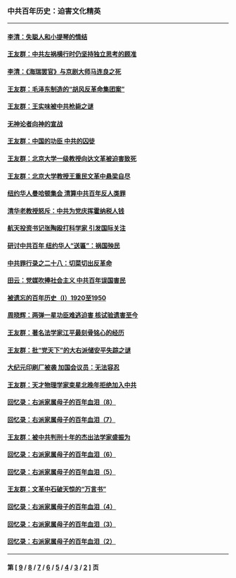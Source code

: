 ### 中共百年历史：迫害文化精英
---
#### [李清：失聪人和小提琴的情结](../../pages/nf1176111/n13459280.md?01180430) 
#### [王友群：中共左祸横行时仍坚持独立思考的顾准](../../pages/nf1176111/n13444722.md?01180430) 
#### [李清：《海瑞罢官》与京剧大师马连良之死](../../pages/nf1176111/n13412316.md?01180430) 
#### [王友群：毛泽东制造的“胡风反革命集团案”](../../pages/nf1176111/n13324909.md?01180430) 
#### [王友群：王实味被中共枪毙之谜](../../pages/nf1176111/n13307502.md?01180430) 
#### [无神论者向神的宣战](../../pages/nf1176111/n13281535.md?01180430) 
#### [王友群：中国的功臣 中共的囚徒](../../pages/nf1176111/n13291790.md?01180430) 
#### [王友群：北京大学一级教授向达文革被迫害致死](../../pages/nf1176111/n13150966.md?01180430) 
#### [王友群：北京大学教授王重民文革中悬梁自尽](../../pages/nf1176111/n13084645.md?01180430) 
#### [纽约华人曼哈顿集会 清算中共百年反人类罪](../../pages/nf1176111/n13084157.md?01180430) 
#### [清华老教授怒斥：中共为党庆挥霍纳税人钱](../../pages/nf1176111/n13071430.md?01180430) 
#### [航天投资书记张陶殴打科学家 引发国际关注](../../pages/nf1176111/n13069132.md?01180430) 
#### [研讨中共百年 纽约华人“送匾”：祸国殃民](../../pages/nf1176111/n13057367.md?01180430) 
#### [中共罪行录之二十八：切菜切出反革命](../../pages/nf1176111/n13030600.md?01180430) 
#### [田云：党媒吹捧社会主义 中共百年误国害民](../../pages/nf1176111/n13006682.md?01180430) 
#### [被遗忘的百年历史（I）1920至1950](../../pages/nf1176111/n12986411.md?01180430) 
#### [周晓辉：两弹一星功臣难逃迫害 核试验遗害至今](../../pages/nf1176111/n12974997.md?01180430) 
#### [王友群：著名法学家江平最刻骨铭心的经历](../../pages/nf1176111/n12970787.md?01180430) 
#### [王友群：批“党天下”的大右派储安平失踪之谜](../../pages/nf1176111/n12954229.md?01180430) 
#### [大纪元印刷厂被袭 加国会议员：无法容忍](../../pages/nf1176111/n12883028.md?01180430) 
#### [王友群：天才物理学家束星北晚年拒绝加入中共](../../pages/nf1176111/n12792913.md?01180430) 
#### [回忆录：右派家属母子的百年血泪（8）](../../pages/nf1176111/n12706196.md?01180430) 
#### [回忆录：右派家属母子的百年血泪（7）](../../pages/nf1176111/n12706191.md?01180430) 
#### [王友群：被中共判刑十年的杰出法学家盛振为](../../pages/nf1176111/n12706141.md?01180430) 
#### [回忆录：右派家属母子的百年血泪（6）](../../pages/nf1176111/n12698863.md?01180430) 
#### [回忆录：右派家属母子的百年血泪（5）](../../pages/nf1176111/n12692515.md?01180430) 
#### [王友群：文革中石破天惊的“万言书”](../../pages/nf1176111/n12690994.md?01180430) 
#### [回忆录：右派家属母子的百年血泪（4）](../../pages/nf1176111/n12686410.md?01180430) 
#### [回忆录：右派家属母子的百年血泪（3）](../../pages/nf1176111/n12683820.md?01180430) 
#### [回忆录：右派家属母子的百年血泪（2）](../../pages/nf1176111/n12679738.md?01180430) 

---
#### 第 [ [9](./9.md?01180430) / [8](./8.md?01180430) / [7](./7.md?01180430) / [6](./6.md?01180430) / [5](./5.md?01180430) / [4](./4.md?01180430) / [3](./3.md?01180430) / [2](./2.md?01180430) ] 页
